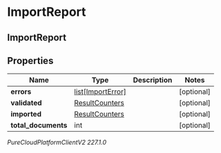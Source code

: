 # ImportReport

## ImportReport

## Properties

|Name | Type | Description | Notes|
|------------ | ------------- | ------------- | -------------|
| **errors** | [list[ImportError]](ImportError) |  | [optional] |
| **validated** | [ResultCounters](ResultCounters) |  | [optional] |
| **imported** | [ResultCounters](ResultCounters) |  | [optional] |
| **total_documents** | int |  | [optional] |



_PureCloudPlatformClientV2 227.1.0_
